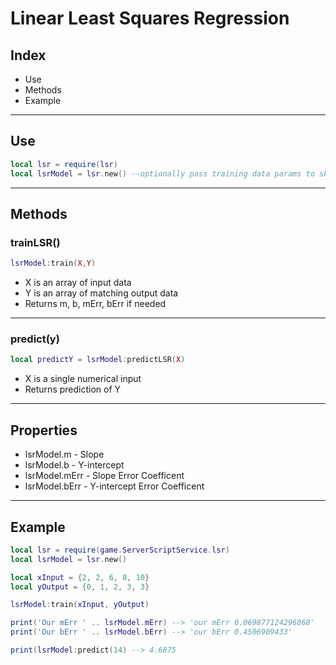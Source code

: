 # Linear Least Squares Regression

## Index

-   Use
-   Methods
-   Example

---

## Use

```lua
local lsr = require(lsr)
local lsrModel = lsr.new() --optionally pass training data params to skip using lsrModel:trainLSR()
```
---

## Methods

### trainLSR()

```lua
lsrModel:train(X,Y)
```

-   X is an array of input data
-   Y is an array of matching output data
-   Returns m, b, mErr, bErr if needed

---

### predict(y)

```lua
local predictY = lsrModel:predictLSR(X)
```

-   X is a single numerical input
-   Returns prediction of Y


---

## Properties

-   lsrModel.m - Slope
-   lsrModel.b - Y-intercept
-   lsrModel.mErr - Slope Error Coefficent
-   lsrModel.bErr - Y-intercept Error Coefficent


---


## Example

```lua
local lsr = require(game.ServerScriptService.lsr)
local lsrModel = lsr.new()

local xInput = {2, 2, 6, 8, 10}
local yOutput = {0, 1, 2, 3, 3}

lsrModel:train(xInput, yOutput)

print('Our mErr ' .. lsrModel.mErr) --> 'our mErr 0.069877124296868'
print('Our bErr ' .. lsrModel.bErr) --> 'our bErr 0.4506909433'

print(lsrModel:predict(14) --> 4.6875
```
